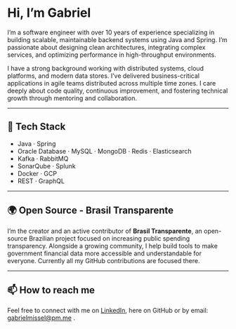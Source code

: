 # Hi, I’m Gabriel

I’m a software engineer with over 10 years of experience specializing in building scalable, maintainable backend systems using Java and Spring. I’m passionate about designing clean architectures, integrating complex services, and optimizing performance in high-throughput environments.

I have a strong background working with distributed systems, cloud platforms, and modern data stores. I’ve delivered business-critical applications in agile teams distributed across multiple time zones. I care deeply about code quality, continuous improvement, and fostering technical growth through mentoring and collaboration.

---

## 🔧 Tech Stack

- Java · Spring  
- Oracle Database · MySQL · MongoDB · Redis · Elasticsearch  
- Kafka · RabbitMQ  
- SonarQube · Splunk  
- Docker · GCP  
- REST · GraphQL

---

## 🌍 Open Source - Brasil Transparente

I’m the creator and an active contributor of **Brasil Transparente**, an open-source Brazilian project focused on increasing public spending transparency. Alongside a growing community, I help build tools to make government financial data more accessible and understandable for everyone. Currently all my GitHub contributions are focused there.

---


## 📫 How to reach me

Feel free to connect with me on [LinkedIn](https://www.linkedin.com/in/gabrielmissel/), here on GitHub or by email: gabrielmissel@pm.me .
